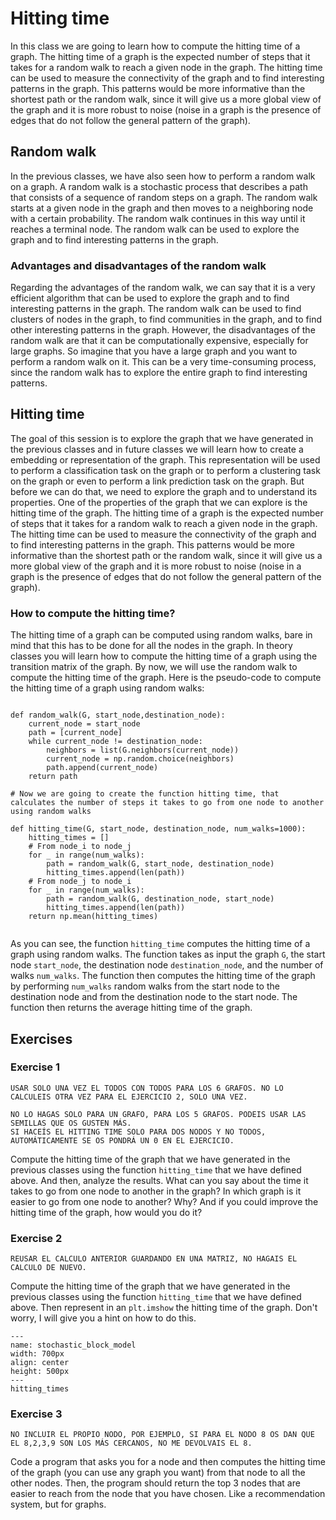 # Hitting time

In this class we are going to learn how to compute the hitting time of a graph. The hitting time of a graph is the expected number of steps that it takes for a random walk to reach a given node in the graph. The hitting time can be used to measure the connectivity of the graph and to find interesting patterns in the graph. This patterns would be more informative than the shortest path or the random walk, since it will give us a more global view of the graph and it is more robust to noise (noise in a graph is the presence of edges that do not follow the general pattern of the graph).

##  Random walk



In the previous classes, we have also seen how to perform a random walk on a graph. A random walk is a stochastic process that describes a path that consists of a sequence of random steps on a graph. The random walk starts at a given node in the graph and then moves to a neighboring node with a certain probability. The random walk continues in this way until it reaches a terminal node. The random walk can be used to explore the graph and to find interesting patterns in the graph.


###  Advantages and disadvantages of the random walk



Regarding the advantages of the random walk, we can say that it is a very efficient algorithm that can be used to explore the graph and to find interesting patterns in the graph. The random walk can be used to find clusters of nodes in the graph, to find communities in the graph, and to find other interesting patterns in the graph. However, the disadvantages of the random walk are that it can be computationally expensive, especially for large graphs. So imagine that you have a large graph and you want to perform a random walk on it. This can be a very time-consuming process, since the random walk has to explore the entire graph to find interesting patterns.

## Hitting time



The goal of this session is to explore the graph that we have generated in the previous classes and in future classes we will learn how to create a embedding or representation of the graph. This representation will be used to perform a classification task on the graph or to perform a clustering task on the graph or even to perform a link prediction task on the graph. But before we can do that, we need to explore the graph and to understand its properties. One of the properties of the graph that we can explore is the hitting time of the graph. The hitting time of a graph is the expected number of steps that it takes for a random walk to reach a given node in the graph. The hitting time can be used to measure the connectivity of the graph and to find interesting patterns in the graph. This patterns would be more informative than the shortest path or the random walk, since it will give us a more global view of the graph and it is more robust to noise (noise in a graph is the presence of edges that do not follow the general pattern of the graph).

### How to compute the hitting time?

The hitting time of a graph can be computed using random walks, bare in mind that this has to be done for all the nodes in the graph. In theory classes you will learn how to compute the hitting time of a graph using the transition matrix of the graph. By now, we will use the random walk to compute the hitting time of the graph. Here is the pseudo-code to compute the hitting time of a graph using random walks:

```{r, tidy=FALSE, eval=FALSE, highlight=FALSE }

def random_walk(G, start_node,destination_node):
    current_node = start_node
    path = [current_node]
    while current_node != destination_node:
        neighbors = list(G.neighbors(current_node))
        current_node = np.random.choice(neighbors)
        path.append(current_node)
    return path

# Now we are going to create the function hitting time, that calculates the number of steps it takes to go from one node to another using random walks

def hitting_time(G, start_node, destination_node, num_walks=1000):
    hitting_times = []
    # From node_i to node_j
    for _ in range(num_walks):
        path = random_walk(G, start_node, destination_node)
        hitting_times.append(len(path))
    # From node_j to node_i
    for _ in range(num_walks):
        path = random_walk(G, destination_node, start_node)
        hitting_times.append(len(path))
    return np.mean(hitting_times)
        

```
As you can see, the function `hitting_time` computes the hitting time of a graph using random walks. The function takes as input the graph `G`, the start node `start_node`, the destination node `destination_node`, and the number of walks `num_walks`. The function then computes the hitting time of the graph by performing `num_walks` random walks from the start node to the destination node and from the destination node to the start node. The function then returns the average hitting time of the graph.

## Exercises

### Exercise 1
```{note}
USAR SOLO UNA VEZ EL TODOS CON TODOS PARA LOS 6 GRAFOS. NO LO CALCULEIS OTRA VEZ PARA EL EJERCICIO 2, SOLO UNA VEZ.
```
```{note}
NO LO HAGAS SOLO PARA UN GRAFO, PARA LOS 5 GRAFOS. PODEIS USAR LAS SEMILLAS QUE OS GUSTEN MÁS.
SI HACEÍS EL HITTING TIME SOLO PARA DOS NODOS Y NO TODOS, AUTOMÁTICAMENTE SE OS PONDRÁ UN 0 EN EL EJERCICIO.
```
Compute the hitting time of the graph that we have generated in the previous classes using the function `hitting_time` that we have defined above. And then, analyze the results. What can you say about the time it takes to go from one node to another in the graph? In which graph is it easier to go from one node to another? Why? And if you could improve the hitting time of the graph, how would you do it? 

### Exercise 2
```{note}
REUSAR EL CALCULO ANTERIOR GUARDANDO EN UNA MATRIZ, NO HAGAIS EL CALCULO DE NUEVO.
```
Compute the hitting time of the graph that we have generated in the previous classes using the function `hitting_time` that we have defined above. Then represent in an `plt.imshow` the hitting time of the graph. Don't worry, I will give you a hint on how to do this.

```{figure} ./images/practices/hitting_times.png
---
name: stochastic_block_model
width: 700px
align: center
height: 500px
---
hitting_times
```

### Exercise 3
```{note}
NO INCLUIR EL PROPIO NODO, POR EJEMPLO, SI PARA EL NODO 8 OS DAN QUE EL 8,2,3,9 SON LOS MÁS CERCANOS, NO ME DEVOLVAIS EL 8.
```

Code a program that asks you for a node and then computes the hitting time of the graph (you can use any graph you want) from that node to all the other nodes. Then, the program should return the top 3 nodes that are easier to reach from the node that you have chosen. Like a recommendation system, but for graphs.
